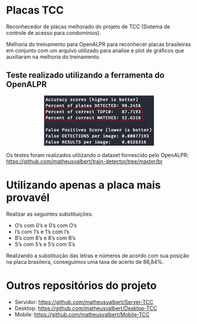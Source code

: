 # Placas TCC

Reconhecedor de placas melhorado do projeto de TCC (Sistema de controle de acesso para condomínios).

Melhoria do treinamento para OpenALPR para reconhecer placas brasileiras em conjunto com um arquivo utilizado para analise e plot de gráficos que auxiliaram na melhoria do treinamento.

## Teste realizado utilizando a ferramenta do OpenALPR
<p align="center">
  <img src="https://github.com/matheusvalbert/Placas-TCC/blob/main/openalpr_img.jpg" />
</p>

Os testes foram realizados utilizando o dataset fornescido pelo OpenALPR: https://github.com/matheusvalbert/train-detector/tree/master/br

# Utilizando apenas a placa mais provavél

Realizar as seguintes substituições:
- O’s com 0’s e 0’s com O’s
- I’s com 1’s e 1’s com I’s
- B’s com 8’s e 8’s com B’s
- S’s com 5’s e 5’s com S’s

Realizando a substituição das letras e números de acordo com sua posição na placa brasileira, conseguimos uma taxa de acerto de 86,84%.

# Outros repositórios do projeto

- Servidor: https://github.com/matheusvalbert/Server-TCC
- Desktop: https://github.com/matheusvalbert/Desktop-TCC
- Mobile: https://github.com/matheusvalbert/Mobile-TCC
